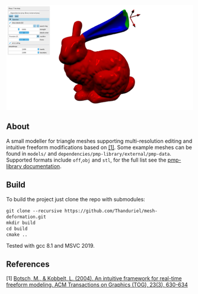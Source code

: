 <img src="/mesh-deformation.png?raw=true">

## About
A small modeller for triangle meshes supporting multi-resolution editing and intuitive freeform modifications based on [\[1\]](#references).
Some example meshes can be found in `models/` and `dependencies/pmp-library/external/pmp-data`.
Supported formats include `off`,`obj` and `stl`, for the full list see the  [pmp-library documentation](http://www.pmp-library.org/classpmp_1_1_surface_mesh.html#ab76e687f8e2ba74cb6d5918fc43caf36).

## Build
To build the project just clone the repo with submodules:

    git clone --recursive https://github.com/Thanduriel/mesh-deformation.git
	mkdir build
	cd build
	cmake ..

Tested with gcc 8.1 and MSVC 2019.

## References
\[1\] [Botsch, M., & Kobbelt, L. (2004). An intuitive framework for real-time freeform modeling. ACM Transactions on Graphics (TOG), 23(3), 630-634](https://graphics.uni-bielefeld.de/downloads/publications/2004/sg04.pdf)